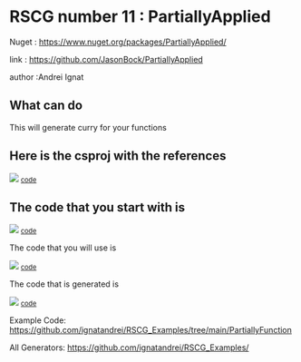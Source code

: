 
# RSCG number 11 : PartiallyApplied

Nuget :
    https://www.nuget.org/packages/PartiallyApplied/


link : https://github.com/JasonBock/PartiallyApplied 


author :Andrei Ignat


## What can do

This will generate curry for your functions 

## Here is the csproj with the references

<img src='http://ignatandrei.github.io/RSCG_Examples/images/PartiallyApplied/The.csproj.png' />
<small>
<a href='http://ignatandrei.github.io/RSCG_Examples/images/PartiallyApplied/The.csproj' target='_blank'>code</a>
</small>


## The code that you start with is 


<img src='http://ignatandrei.github.io/RSCG_Examples/images/PartiallyApplied/ExistingCode.cs.png' />
<small>
<a href='http://ignatandrei.github.io/RSCG_Examples/images/PartiallyApplied/ExistingCode.cs' target='_blank'>code</a>
</small>

The code that you will use is

<img src='http://ignatandrei.github.io/RSCG_Examples/images/PartiallyApplied/Usage.cs.png' />
<small>
<a href='http://ignatandrei.github.io/RSCG_Examples/images/PartiallyApplied/Usage.cs' target='_blank'>code</a>
</small>



The code that is generated is

<img src='http://ignatandrei.github.io/RSCG_Examples/images/PartiallyApplied/GeneratedCode.cs.png' />
<small>
<a href='http://ignatandrei.github.io/RSCG_Examples/images/PartiallyApplied/GeneratedCode.cs' target='_blank'>code</a>
</small>


Example Code: <a href="https://github.com/ignatandrei/RSCG_Examples/tree/main/PartiallyFunction" rel="noopener" target="_blank">https://github.com/ignatandrei/RSCG_Examples/tree/main/PartiallyFunction</a>

All Generators: <a href="https://github.com/ignatandrei/RSCG_Examples/">https://github.com/ignatandrei/RSCG_Examples/</a>

